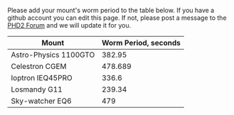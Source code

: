 Please add your mount's worm period to the table below.  If you have a github account you can edit this page. If not, please post a message to the [PHD2 Forum](https://groups.google.com/forum/?fromgroups=#!forum/open-phd-guiding) and we will update it for you.

|Mount|Worm Period, seconds|
|-----|--------------------|
|Astro-Physics 1100GTO|382.95|
|Celestron CGEM|478.689|
|Ioptron IEQ45PRO|336.6|
|Losmandy G11|239.34|
|Sky-watcher EQ6|479|
